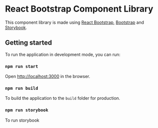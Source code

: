 # React Bootstrap Component Library

This component library is made using [React Bootstrap](https://react-bootstrap.github.io), [Bootstrap](https://getbootstrap.com/) and [Storybook](https://storybook.js.org/).

## Getting started

To run the application in development mode, you can run:

### `npm run start`

Open [http://localhost:3000](http://localhost:3000) in the browser.

### `npm run build`

To build the application to the `build` folder for production.

### `npm run storybook`

To run storybook
